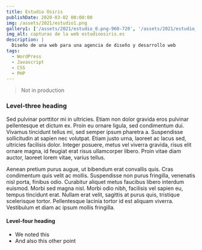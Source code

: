 ```yaml
---
title: Estudio Osiris
publishDate: 2020-03-02 00:00:00
img: /assets/2021/estudio1.png
gallery1: ['/assets/2021/estudio_0.png-960-720', '/assets/2021/estudio_1.png-960-720', '/assets/2021/estudio_2.png-960-720', '/assets/2021/design_2.png-960-720']
img_alt: capturas de la web estudioosiris.es
description: |
  Diseño de una web para una agencia de diseño y desarrollo web
tags:
  - WordPress
  - Javascript
  - CSS
  - PHP
---
```


> Not in production

### Level-three heading

Sed pulvinar porttitor mi in ultricies. Etiam non dolor gravida eros pulvinar pellentesque et dictum ex. Proin eu ornare ligula, sed condimentum dui. Vivamus tincidunt tellus mi, sed semper ipsum pharetra a. Suspendisse sollicitudin at sapien nec volutpat. Etiam justo urna, laoreet ac lacus sed, ultricies facilisis dolor. Integer posuere, metus vel viverra gravida, risus elit ornare magna, id feugiat erat risus ullamcorper libero. Proin vitae diam auctor, laoreet lorem vitae, varius tellus.

Aenean pretium purus augue, ut bibendum erat convallis quis. Cras condimentum quis velit ac mollis. Suspendisse non purus fringilla, venenatis nisl porta, finibus odio. Curabitur aliquet metus faucibus libero interdum euismod. Morbi sed magna nisl. Morbi odio nibh, facilisis vel sapien eu, tempus tincidunt erat. Nullam erat velit, sagittis at purus quis, tristique scelerisque tortor. Pellentesque lacinia tortor id est aliquam viverra. Vestibulum et diam ac ipsum mollis fringilla.

#### Level-four heading

- We noted this
- And also this other point
